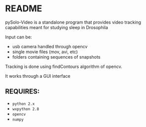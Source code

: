 README
======

pySolo-Video is a standalone program that provides video tracking
capabilities meant for studying sleep in Drosophila

Input can be:

* usb camera handled through opencv
* single movie files (mov, avi, etc)
* folders containing sequences of snapshots
    
Tracking is done using findContours algorithm of opencv.

It works through a GUI interface

REQUIRES:
------

* `python 2.x`
* `wxpython 2.8`
* `opencv`
* `numpy`
